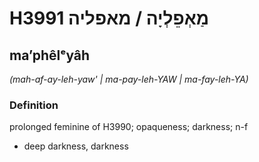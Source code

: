 # H3991 מַאְפֵלְיָה / מאפליה

## maʼphêlᵉyâh

_(mah-af-ay-leh-yaw' | ma-pay-leh-YAW | ma-fay-leh-YA)_

### Definition

prolonged feminine of H3990; opaqueness; darkness; n-f

- deep darkness, darkness
